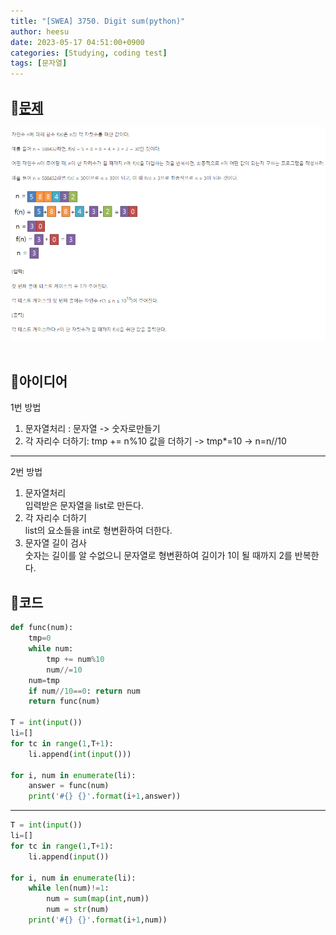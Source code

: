 ```yaml
---
title: "[SWEA] 3750. Digit sum(python)"
author: heesu
date: 2023-05-17 04:51:00+0900
categories: [Studying, coding test]
tags: [문자열]
---
```


## 📌[문제](https://swexpertacademy.com/main/code/problem/problemDetail.do?problemLevel=3&contestProbId=AWHPiSYKAD0DFAUn&categoryId=AWHPiSYKAD0DFAUn&categoryType=CODE&problemTitle=&orderBy=PASS_RATE&selectCodeLang=PYTHON&select-1=3&pageSize=10&pageIndex=11)

![Alt text](https://github.com/skagmltn7/practice_coding_test/blob/main/SWEA/img/problem_3750.PNG?raw=true)
<br><br>

## 💪아이디어<br>

1번 방법<br>
1. 문자열처리 : 문자열 -> 숫자로만들기<br>
2. 각 자리수 더하기: tmp += n%10 값을 더하기 -> tmp*=10 -> n=n//10  

----

2번 방법<br>
1. 문자열처리<br>
입력받은 문자열을 list로 만든다. 
2. 각 자리수 더하기<br>
list의 요소들을 int로 형변환하여 더한다.
3. 문자열 길이 검사<br>
숫자는 길이를 알 수없으니 문자열로 형변환하여 길이가 1이 될 때까지 2를 반복한다.<br>

## 🥂코드

```python
def func(num):
    tmp=0
    while num:
        tmp += num%10
        num//=10
    num=tmp
    if num//10==0: return num
    return func(num)

T = int(input())
li=[]
for tc in range(1,T+1):
    li.append(int(input()))

for i, num in enumerate(li):
    answer = func(num)
    print('#{} {}'.format(i+1,answer))
```

----


```python
T = int(input())
li=[]
for tc in range(1,T+1):
    li.append(input())

for i, num in enumerate(li):
    while len(num)!=1:
        num = sum(map(int,num))
        num = str(num)
    print('#{} {}'.format(i+1,num))
```